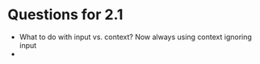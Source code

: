 # Questions for 2.1

- What to do with input vs. context? Now always using context ignoring input
- 